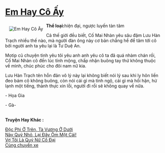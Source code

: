 <a href="https://utruyen.com/truyen/em-hay-co-ay/18908/" title="Em Hay Cô Ấy"><h1>Em Hay Cô Ấy</h1></a><div style="display:table"><img align="right" style="float: left; padding: 10px;" src="https://utruyen.com/images/story/200x260/em-hay-co-ay.jpg" alt="Em Hay Cô Ấy"><b>Thể loại:</b>hiện đại, ngược luyến tàn tâm<p></p>Cả thế giới đều biết, Cố Mai Nhàn yêu sâu đậm Lưu Hàn Trạch nhiều thế nào, mà người đàn ông này cơ bản chẳng hề để tâm tới cô bởi người anh ta yêu lại là Tư Duệ An.<p></p>Motip cũ chuyện tình yêu tôi yêu anh anh yêu cô ta đã quá nhàm chán rồi, Cố Mai Nhàn cô đến lúc tỉnh mộng, chấp nhận buông tay thứ không thuộc về mình, chúc phúc cho đôi nam nữ kia.<p></p>Lưu Hàn Trạch tên hỗn đản vô lý này lại không biết nói lý sau khi ly hôn liền đeo bám cô không buông, còn nói cái gì mà tỉnh ngộ, cái gì mà hối hận, hừ lạnh một tiếng, thành thực xin lỗi, người đi rồi sẽ không quay về nữa.<p></p>- Họa Gia<p></p>- Gà-</div><p><br><b>Truyện Hay Khác :</b></p><a href="https://utruyen.com/truyen/doc-phi-o-tren-ta-vuong-o-duoi/15642/" alt="Độc Phi Ở Trên, Tà Vương Ở Dưới">Độc Phi Ở Trên, Tà Vương Ở Dưới</a><br/><a href="https://github.com/quanluxury/ngontinhhot/tree/master/truyenhay/18882/" alt="Này Quỷ Nhỏ, Lại Đây Ôm Một Cái!">Này Quỷ Nhỏ, Lại Đây Ôm Một Cái!</a><br/><a href="https://github.com/quanluxury/ngontinhhot/tree/master/truyenhay/19053/" alt="Vợ Tôi Là Quý Nữ Cổ Đại">Vợ Tôi Là Quý Nữ Cổ Đại</a><br/><a href="https://github.com/quanluxury/ngontinhhot/tree/master/truyenhay/19508/" alt="Cùng chuyến xe">Cùng chuyến xe</a><br/>